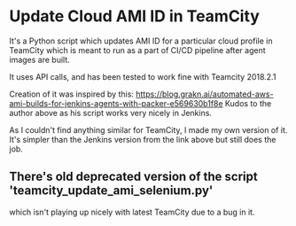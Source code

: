 # Update Cloud AMI ID in TeamCity

It's a Python script which updates AMI ID for a particular cloud profile in TeamCity
which is meant to run as a part of CI/CD pipeline after agent images are built.

It uses API calls, and has been tested to work fine with Teamcity 2018.2.1

Creation of it was inspired by this:
https://blog.grakn.ai/automated-aws-ami-builds-for-jenkins-agents-with-packer-e569630b1f8e
Kudos to the author above as his script works very nicely in Jenkins.

As I couldn't find anything similar for TeamCity, I made my own version of it.
It's simpler than the Jenkins version from the link above but still does the job.

## There's old deprecated version of the script 'teamcity_update_ami_selenium.py' 
which isn't playing up nicely with latest TeamCity due to a bug in it. 
